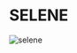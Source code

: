 # SELENE


![selene](https://user-images.githubusercontent.com/121312707/229482007-844243b9-b3ec-4aaf-921a-6f0e7e03824f.png)

